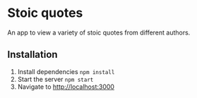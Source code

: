 # Stoic quotes

An app to view a variety of stoic quotes from different authors.

## Installation

1. Install dependencies `npm install`
2. Start the server `npm start`
3. Navigate to [http://localhost:3000](http://localhost:3000)
